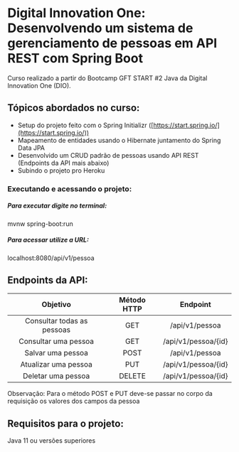 # Digital Innovation One: Desenvolvendo um sistema de gerenciamento de pessoas em API REST com Spring Boot

Curso realizado a partir do Bootcamp GFT START #2 Java da Digital Innovation One (DIO).

## Tópicos abordados no curso:
- Setup do projeto feito com o Spring Initializr ([https://start.spring.io/](https://start.spring.io/))
- Mapeamento de entidades usando o Hibernate juntamento do Spring Data JPA
- Desenvolvido um CRUD padrão de pessoas usando API REST (Endpoints da API mais abaixo)
- Subindo o projeto pro Heroku

### Executando e acessando o projeto:

##### Para executar digite no terminal:
mvnw spring-boot:run

##### Para acessar utilize a URL:
localhost:8080/api/v1/pessoa

## Endpoints da API:
|Objetivo                   | Método HTTP | Endpoint            |
|:-------------------------:|:-----------:|:-------------------:|
|Consultar todas as pessoas | GET         | /api/v1/pessoa      |
|Consultar uma pessoa       | GET         | /api/v1/pessoa/{id} |
|Salvar uma pessoa          | POST        | /api/v1/pessoa      |
|Atualizar uma pessoa       | PUT         | /api/v1/pessoa/{id} |
|Deletar uma pessoa         | DELETE      | /api/v1/pessoa/{id} |

Observação: Para o método POST e PUT deve-se passar no corpo da requisição os valores dos campos da pessoa

## Requisitos para o projeto:
Java 11 ou versões superiores
